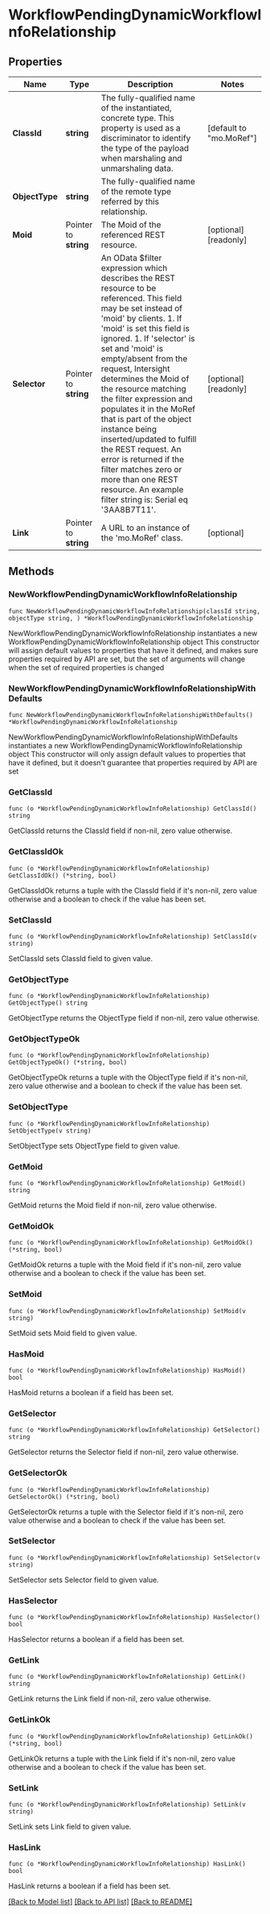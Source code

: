 # WorkflowPendingDynamicWorkflowInfoRelationship

## Properties

Name | Type | Description | Notes
------------ | ------------- | ------------- | -------------
**ClassId** | **string** | The fully-qualified name of the instantiated, concrete type. This property is used as a discriminator to identify the type of the payload when marshaling and unmarshaling data. | [default to "mo.MoRef"]
**ObjectType** | **string** | The fully-qualified name of the remote type referred by this relationship. | 
**Moid** | Pointer to **string** | The Moid of the referenced REST resource. | [optional] [readonly] 
**Selector** | Pointer to **string** | An OData $filter expression which describes the REST resource to be referenced. This field may be set instead of &#39;moid&#39; by clients. 1. If &#39;moid&#39; is set this field is ignored. 1. If &#39;selector&#39; is set and &#39;moid&#39; is empty/absent from the request, Intersight determines the Moid of the resource matching the filter expression and populates it in the MoRef that is part of the object instance being inserted/updated to fulfill the REST request. An error is returned if the filter matches zero or more than one REST resource. An example filter string is: Serial eq &#39;3AA8B7T11&#39;. | [optional] [readonly] 
**Link** | Pointer to **string** | A URL to an instance of the &#39;mo.MoRef&#39; class. | [optional] 

## Methods

### NewWorkflowPendingDynamicWorkflowInfoRelationship

`func NewWorkflowPendingDynamicWorkflowInfoRelationship(classId string, objectType string, ) *WorkflowPendingDynamicWorkflowInfoRelationship`

NewWorkflowPendingDynamicWorkflowInfoRelationship instantiates a new WorkflowPendingDynamicWorkflowInfoRelationship object
This constructor will assign default values to properties that have it defined,
and makes sure properties required by API are set, but the set of arguments
will change when the set of required properties is changed

### NewWorkflowPendingDynamicWorkflowInfoRelationshipWithDefaults

`func NewWorkflowPendingDynamicWorkflowInfoRelationshipWithDefaults() *WorkflowPendingDynamicWorkflowInfoRelationship`

NewWorkflowPendingDynamicWorkflowInfoRelationshipWithDefaults instantiates a new WorkflowPendingDynamicWorkflowInfoRelationship object
This constructor will only assign default values to properties that have it defined,
but it doesn't guarantee that properties required by API are set

### GetClassId

`func (o *WorkflowPendingDynamicWorkflowInfoRelationship) GetClassId() string`

GetClassId returns the ClassId field if non-nil, zero value otherwise.

### GetClassIdOk

`func (o *WorkflowPendingDynamicWorkflowInfoRelationship) GetClassIdOk() (*string, bool)`

GetClassIdOk returns a tuple with the ClassId field if it's non-nil, zero value otherwise
and a boolean to check if the value has been set.

### SetClassId

`func (o *WorkflowPendingDynamicWorkflowInfoRelationship) SetClassId(v string)`

SetClassId sets ClassId field to given value.


### GetObjectType

`func (o *WorkflowPendingDynamicWorkflowInfoRelationship) GetObjectType() string`

GetObjectType returns the ObjectType field if non-nil, zero value otherwise.

### GetObjectTypeOk

`func (o *WorkflowPendingDynamicWorkflowInfoRelationship) GetObjectTypeOk() (*string, bool)`

GetObjectTypeOk returns a tuple with the ObjectType field if it's non-nil, zero value otherwise
and a boolean to check if the value has been set.

### SetObjectType

`func (o *WorkflowPendingDynamicWorkflowInfoRelationship) SetObjectType(v string)`

SetObjectType sets ObjectType field to given value.


### GetMoid

`func (o *WorkflowPendingDynamicWorkflowInfoRelationship) GetMoid() string`

GetMoid returns the Moid field if non-nil, zero value otherwise.

### GetMoidOk

`func (o *WorkflowPendingDynamicWorkflowInfoRelationship) GetMoidOk() (*string, bool)`

GetMoidOk returns a tuple with the Moid field if it's non-nil, zero value otherwise
and a boolean to check if the value has been set.

### SetMoid

`func (o *WorkflowPendingDynamicWorkflowInfoRelationship) SetMoid(v string)`

SetMoid sets Moid field to given value.

### HasMoid

`func (o *WorkflowPendingDynamicWorkflowInfoRelationship) HasMoid() bool`

HasMoid returns a boolean if a field has been set.

### GetSelector

`func (o *WorkflowPendingDynamicWorkflowInfoRelationship) GetSelector() string`

GetSelector returns the Selector field if non-nil, zero value otherwise.

### GetSelectorOk

`func (o *WorkflowPendingDynamicWorkflowInfoRelationship) GetSelectorOk() (*string, bool)`

GetSelectorOk returns a tuple with the Selector field if it's non-nil, zero value otherwise
and a boolean to check if the value has been set.

### SetSelector

`func (o *WorkflowPendingDynamicWorkflowInfoRelationship) SetSelector(v string)`

SetSelector sets Selector field to given value.

### HasSelector

`func (o *WorkflowPendingDynamicWorkflowInfoRelationship) HasSelector() bool`

HasSelector returns a boolean if a field has been set.

### GetLink

`func (o *WorkflowPendingDynamicWorkflowInfoRelationship) GetLink() string`

GetLink returns the Link field if non-nil, zero value otherwise.

### GetLinkOk

`func (o *WorkflowPendingDynamicWorkflowInfoRelationship) GetLinkOk() (*string, bool)`

GetLinkOk returns a tuple with the Link field if it's non-nil, zero value otherwise
and a boolean to check if the value has been set.

### SetLink

`func (o *WorkflowPendingDynamicWorkflowInfoRelationship) SetLink(v string)`

SetLink sets Link field to given value.

### HasLink

`func (o *WorkflowPendingDynamicWorkflowInfoRelationship) HasLink() bool`

HasLink returns a boolean if a field has been set.


[[Back to Model list]](../README.md#documentation-for-models) [[Back to API list]](../README.md#documentation-for-api-endpoints) [[Back to README]](../README.md)


